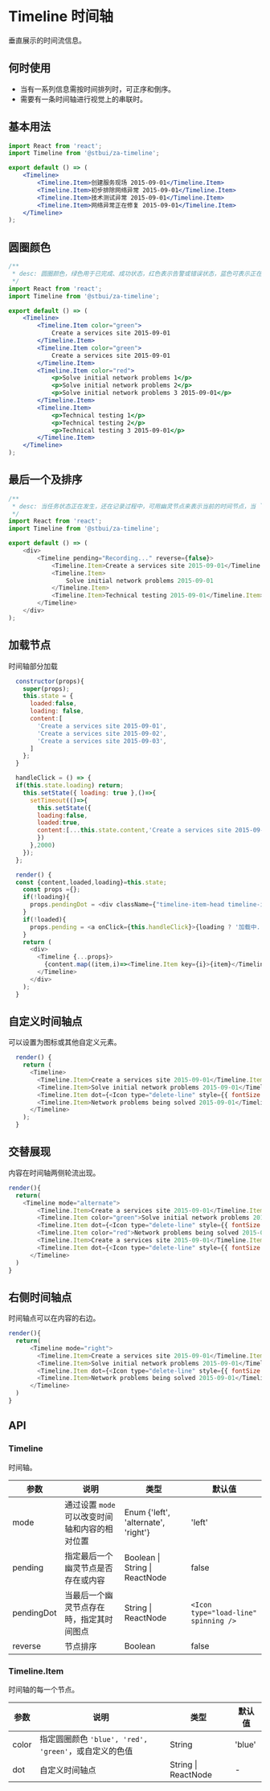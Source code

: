 # Timeline 时间轴

垂直展示的时间流信息。

## 何时使用

-   当有一系列信息需按时间排列时，可正序和倒序。
-   需要有一条时间轴进行视觉上的串联时。

## 基本用法

```jsx
import React from 'react';
import Timeline from '@stbui/za-timeline';

export default () => (
    <Timeline>
        <Timeline.Item>创建服务现场 2015-09-01</Timeline.Item>
        <Timeline.Item>初步排除网络异常 2015-09-01</Timeline.Item>
        <Timeline.Item>技术测试异常 2015-09-01</Timeline.Item>
        <Timeline.Item>网络异常正在修复 2015-09-01</Timeline.Item>
    </Timeline>
);
```

## 圆圈颜色

```jsx
/**
 * desc: 圆圈颜色，绿色用于已完成、成功状态，红色表示告警或错误状态，蓝色可表示正在进行或其他默认状态。
 */
import React from 'react';
import Timeline from '@stbui/za-timeline';

export default () => (
    <Timeline>
        <Timeline.Item color="green">
            Create a services site 2015-09-01
        </Timeline.Item>
        <Timeline.Item color="green">
            Create a services site 2015-09-01
        </Timeline.Item>
        <Timeline.Item color="red">
            <p>Solve initial network problems 1</p>
            <p>Solve initial network problems 2</p>
            <p>Solve initial network problems 3 2015-09-01</p>
        </Timeline.Item>
        <Timeline.Item>
            <p>Technical testing 1</p>
            <p>Technical testing 2</p>
            <p>Technical testing 3 2015-09-01</p>
        </Timeline.Item>
    </Timeline>
);
```

## 最后一个及排序

```js
/**
 * desc: 当任务状态正在发生，还在记录过程中，可用幽灵节点来表示当前的时间节点，当 `pending` 为真值时展示幽灵节点，如果 `pending` 是 React 元素可用于定制该节点内容，同时 pendingDot 将可以用于定制其轴点。`reverse` 属性用于控制节点排序，为 false 时按正序排列，为 true 时按倒序排列。
 */
import React from 'react';
import Timeline from '@stbui/za-timeline';

export default () => (
    <div>
        <Timeline pending="Recording..." reverse={false}>
            <Timeline.Item>Create a services site 2015-09-01</Timeline.Item>
            <Timeline.Item>
                Solve initial network problems 2015-09-01
            </Timeline.Item>
            <Timeline.Item>Technical testing 2015-09-01</Timeline.Item>
        </Timeline>
    </div>
);
```

## 加载节点

时间轴部分加载

```js
  constructor(props){
    super(props);
    this.state = {
      loaded:false,
      loading: false,
      content:[
        'Create a services site 2015-09-01',
        'Create a services site 2015-09-02',
        'Create a services site 2015-09-03',
      ]
    };
  }

  handleClick = () => {
  if(this.state.loading) return;
    this.setState({ loading: true },()=>{
      setTimeout(()=>{
        this.setState({
        loading:false,
        loaded:true,
        content:[...this.state.content,'Create a services site 2015-09-04','Create a services site 2015-09-05','Create a services site 2015-09-06']
        })
      },2000)
    });
  };

  render() {
  const {content,loaded,loading}=this.state;
    const props ={};
    if(!loading){
      props.pendingDot = <div className={"timeline-item-head timeline-item-head-blue"} style={{left:'-4px',top:'-4px'}}/>;
    }
    if(!loaded){
      props.pending = <a onClick={this.handleClick}>{loading ? '加载中...' : '加载更多'}</a>
    }
    return (
      <div>
        <Timeline {...props}>
          {content.map((item,i)=><Timeline.Item key={i}>{item}</Timeline.Item>)}
        </Timeline>
      </div>
    );
  }
```

## 自定义时间轴点

可以设置为图标或其他自定义元素。

```js
  render() {
    return (
      <Timeline>
        <Timeline.Item>Create a services site 2015-09-01</Timeline.Item>
        <Timeline.Item>Solve initial network problems 2015-09-01</Timeline.Item>
        <Timeline.Item dot={<Icon type="delete-line" style={{ fontSize: '16px' }} />} color="red">Technical testing 2015-09-01</Timeline.Item>
        <Timeline.Item>Network problems being solved 2015-09-01</Timeline.Item>
      </Timeline>
    );
  }
```

## 交替展现

内容在时间轴两侧轮流出现。

```js
render(){
  return(
    <Timeline mode="alternate">
        <Timeline.Item>Create a services site 2015-09-01</Timeline.Item>
        <Timeline.Item color="green">Solve initial network problems 2015-09-01</Timeline.Item>
        <Timeline.Item dot={<Icon type="delete-line" style={{ fontSize: '16px' }} />}>Sed ut perspiciatis unde omnis iste natus error sit voluptatem accusantium doloremque laudantium, totam rem aperiam, eaque ipsa quae ab illo inventore veritatis et quasi architecto beatae vitae dicta sunt explicabo.</Timeline.Item>
        <Timeline.Item color="red">Network problems being solved 2015-09-01</Timeline.Item>
        <Timeline.Item>Create a services site 2015-09-01</Timeline.Item>
        <Timeline.Item dot={<Icon type="delete-line" style={{ fontSize: '16px' }} />}>Technical testing 2015-09-01</Timeline.Item>
      </Timeline>
  )
}
```

## 右侧时间轴点

时间轴点可以在内容的右边。

```js
render(){
  return(
      <Timeline mode="right">
        <Timeline.Item>Create a services site 2015-09-01</Timeline.Item>
        <Timeline.Item>Solve initial network problems 2015-09-01</Timeline.Item>
        <Timeline.Item dot={<Icon type="delete-line" style={{ fontSize: '16px' }} />} color="red">Technical testing 2015-09-01</Timeline.Item>
        <Timeline.Item>Network problems being solved 2015-09-01</Timeline.Item>
      </Timeline>
  )
}
```

## API

### Timeline

时间轴。

| 参数       | 说明                                           | 类型                                | 默认值                               |
| ---------- | ---------------------------------------------- | ----------------------------------- | ------------------------------------ |
| mode       | 通过设置 `mode` 可以改变时间轴和内容的相对位置 | Enum {'left', 'alternate', 'right'} | 'left'                               |
| pending    | 指定最后一个幽灵节点是否存在或内容             | Boolean \| String \| ReactNode      | false                                |
| pendingDot | 当最后一个幽灵节点存在時，指定其时间图点       | String \| ReactNode                 | `<Icon type="load-line" spinning />` |
| reverse    | 节点排序                                       | Boolean                             | false                                |

### Timeline.Item

时间轴的每一个节点。

| 参数  | 说明                                                  | 类型                | 默认值 |
| ----- | ----------------------------------------------------- | ------------------- | ------ |
| color | 指定圆圈颜色 `'blue', 'red', 'green'`，或自定义的色值 | String              | 'blue' |
| dot   | 自定义时间轴点                                        | String \| ReactNode | -      |
